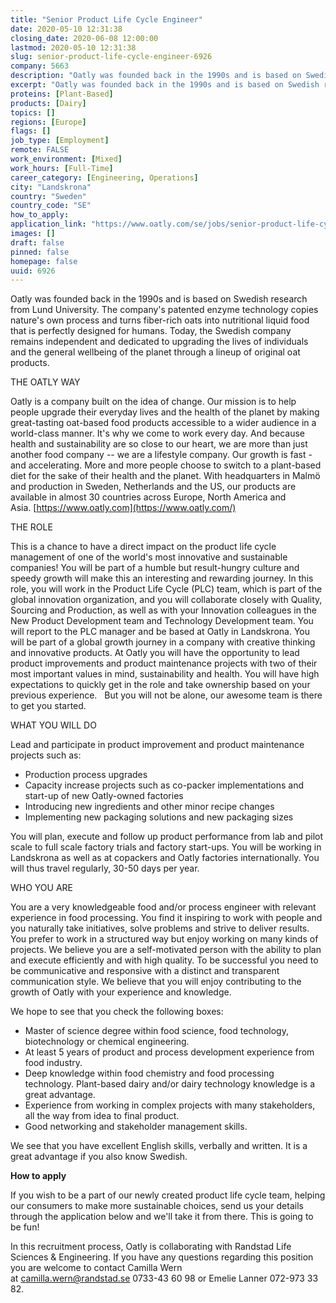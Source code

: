 ```yaml
---
title: "Senior Product Life Cycle Engineer"
date: 2020-05-10 12:31:38
closing_date: 2020-06-08 12:00:00
lastmod: 2020-05-10 12:31:38
slug: senior-product-life-cycle-engineer-6926
company: 5663
description: "Oatly was founded back in the 1990s and is based on Swedish research from Lund University. The company’s patented enzyme technology copies nature’s own process and turns fiber-rich oats into nutritional liquid food that is perfectly designed for humans. Today, the Swedish company remains independent and dedicated to upgrading the lives of individuals and the general wellbeing of the planet through a lineup of original oat products.THE OATLY WAY"
excerpt: "Oatly was founded back in the 1990s and is based on Swedish research from Lund University. The company’s patented enzyme technology copies nature’s own process and turns fiber-rich oats into nutritional liquid food that is perfectly designed for humans. Today, the Swedish company remains independent and dedicated to upgrading the lives of individuals and the general wellbeing of the planet through a lineup of original oat products.THE OATLY WAY"
proteins: [Plant-Based]
products: [Dairy]
topics: []
regions: [Europe]
flags: []
job_type: [Employment]
remote: FALSE
work_environment: [Mixed]
work_hours: [Full-Time]
career_category: [Engineering, Operations]
city: "Landskrona"
country: "Sweden"
country_code: "SE"
how_to_apply: 
application_link: "https://www.oatly.com/se/jobs/senior-product-life-cycle-engineer"
images: []
draft: false
pinned: false
homepage: false
uuid: 6926
---
```

Oatly was founded back in the 1990s and is based on Swedish research
from Lund University. The company's patented enzyme technology copies
nature's own process and turns fiber-rich oats into nutritional liquid
food that is perfectly designed for humans. Today, the Swedish company
remains independent and dedicated to upgrading the lives of individuals
and the general wellbeing of the planet through a lineup of original oat
products.

THE OATLY WAY

Oatly is a company built on the idea of change. Our mission is to help
people upgrade their everyday lives and the health of the planet by
making great-tasting oat-based food products accessible to a wider
audience in a world-class manner. It\'s why we come to work every day.
And because health and sustainability are so close to our heart, we are
more than just another food company -- we are a lifestyle company. Our
growth is fast - and accelerating. More and more people choose to switch
to a plant-based diet for the sake of their health and the planet. With
headquarters in Malmö and production in Sweden, Netherlands and the US,
our products are available in almost 30 countries across Europe, North
America and Asia. [https://www.oatly.com](https://www.oatly.com/)

THE ROLE

This is a chance to have a direct impact on the product life cycle
management of one of the world's most innovative and sustainable
companies! You will be part of a humble but result-hungry culture and
speedy growth will make this an interesting and rewarding journey. In
this role, you will work in the Product Life Cycle (PLC) team, which is
part of the global innovation organization, and you will collaborate
closely with Quality, Sourcing and Production, as well as with your
Innovation colleagues in the  New Product Development team and
Technology Development team. You will report to the PLC manager and be
based at Oatly in Landskrona. You will be part of a global growth
journey in a company with creative thinking and innovative products. At
Oatly you will have the opportunity to lead product improvements and
product maintenance projects with two of their most important values in
mind, sustainability and health. You will have high expectations to
quickly get in the role and take ownership based on your previous
experience.   But you will not be alone, our awesome team is there to
get you started.

WHAT YOU WILL DO

Lead and participate in product improvement and product maintenance
projects such as:

-   Production process upgrades
-   Capacity increase projects such as co-packer implementations and
    start-up of new Oatly-owned factories
-   Introducing new ingredients and other minor recipe changes 
-   Implementing new packaging solutions and new packaging sizes

You will plan, execute and follow up product performance from lab and
pilot scale to full scale factory trials and factory start-ups. You will
be working in Landskrona as well as at copackers and Oatly factories
internationally. You will thus travel regularly, 30-50 days per year. 

WHO YOU ARE  

You are a very knowledgeable food and/or process engineer with relevant
experience in food processing. You find it inspiring to work with people
and you naturally take initiatives, solve problems and strive to deliver
results. You prefer to work in a structured way but enjoy working on
many kinds of projects. We believe you are a self-motivated person with
the ability to plan and execute efficiently and with high quality. To be
successful you need to be communicative and responsive with a distinct
and transparent communication style. We believe that you will enjoy
contributing to the growth of Oatly with your experience and knowledge.

We hope to see that you check the following boxes:

-   Master of science degree within food science, food technology,
    biotechnology or chemical engineering.
-   At least 5 years of product and process development experience from
    food industry.
-   Deep knowledge within food chemistry and food processing
    technology. Plant-based dairy and/or dairy technology knowledge is a
    great advantage. 
-   Experience from working in complex projects with many stakeholders,
    all the way from idea to final product.
-   Good networking and stakeholder management skills.

We see that you have excellent English skills, verbally and written. It
is a great advantage if you also know Swedish. 


**How to apply**


If you wish to be a part of our newly created product life cycle team,
helping our consumers to make more sustainable choices, send us your
details through the application below and we'll take it from there. This
is going to be fun!

In this recruitment process, Oatly is collaborating with Randstad Life
Sciences & Engineering. If you have any questions regarding this
position you are welcome to contact Camilla Wern
at <camilla.wern@randstad.se> 0733-43 60 98 or Emelie Lanner 072-973 33
82.
